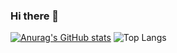 ### Hi there 👋

[![Anurag's GitHub stats](https://github-readme-stats.vercel.app/api?username=pacorocha&theme=highcontrast)](https://github.com/anuraghazra/github-readme-stats) ![Top Langs](https://github-readme-stats.vercel.app/api/top-langs/?username=pacorocha&langs_count=8&theme=highcontrast)

<!--
**pacorocha/pacorocha** is a ✨ _special_ ✨ repository because its `README.md` (this file) appears on your GitHub profile.

Here are some ideas to get you started:

- 🔭 I’m currently working on ...
- 🌱 I’m currently learning ...
- 👯 I’m looking to collaborate on ...
- 🤔 I’m looking for help with ...
- 💬 Ask me about ...
- 📫 How to reach me: ...
- 😄 Pronouns: ...
- ⚡ Fun fact: ...
-->
